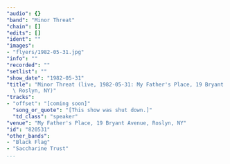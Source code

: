 ```yaml
---
"audio": {}
"band": "Minor Threat"
"chain": []
"edits": []
"ident": ""
"images":
- "flyers/1982-05-31.jpg"
"info": ""
"recorded": ""
"setlist": ""
"show_date": "1982-05-31"
"title": "Minor Threat (live, 1982-05-31: My Father's Place, 19 Bryant Avenue,\
  \ Roslyn, NY)"
"tracks":
- "offset": "[coming soon]"
  "song_or_quote": "[This show was shut down.]"
  "td_class": "speaker"
"venue": "My Father's Place, 19 Bryant Avenue, Roslyn, NY"
"id": "820531"
"other_bands":
- "Black Flag"
- "Saccharine Trust"
...
```

